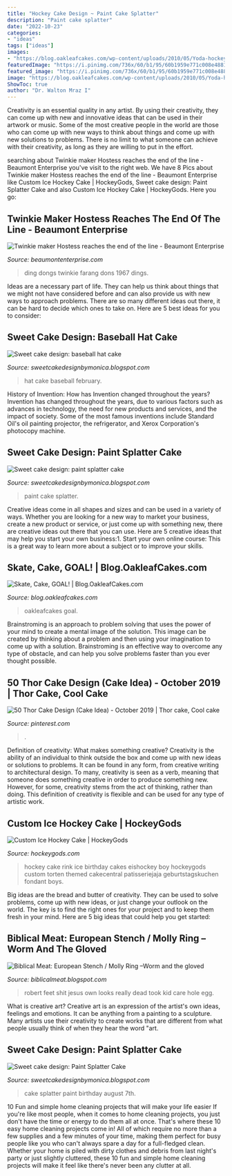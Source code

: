 ```yaml
---
title: "Hockey Cake Design ~ Paint Cake Splatter"
description: "Paint cake splatter"
date: "2022-10-23"
categories:
- "ideas"
tags: ["ideas"]
images:
- "https://blog.oakleafcakes.com/wp-content/uploads/2010/05/Yoda-hockey-med.jpg"
featuredImage: "https://i.pinimg.com/736x/60/b1/95/60b1959e771c008e488142c1e97c3d7a.jpg"
featured_image: "https://i.pinimg.com/736x/60/b1/95/60b1959e771c008e488142c1e97c3d7a.jpg"
image: "https://blog.oakleafcakes.com/wp-content/uploads/2010/05/Yoda-hockey-med.jpg"
ShowToc: true
author: "Dr. Walton Mraz I"
---
```



Creativity is an essential quality in any artist. By using their creativity, they can come up with new and innovative ideas that can be used in their artwork or music. Some of the most creative people in the world are those who can come up with new ways to think about things and come up with new solutions to problems. There is no limit to what someone can achieve with their creativity, as long as they are willing to put in the effort.

	

		
searching about Twinkie maker Hostess reaches the end of the line - Beaumont Enterprise you've visit to the right web. We have 8 Pics about Twinkie maker Hostess reaches the end of the line - Beaumont Enterprise like Custom Ice Hockey Cake | HockeyGods, Sweet cake design: Paint Splatter Cake and also Custom Ice Hockey Cake | HockeyGods. Here you go:
		
    
## Twinkie Maker Hostess Reaches The End Of The Line - Beaumont Enterprise

<img loading=lazy src="https://s.hdnux.com/photos/15/23/64/3489081/3/920x920.jpg" onerror="this.onerror=null;this.src='https://tse3.mm.bing.net/th?id=OIP.K-ChzBFP4lf-a5PoEGL-NAHaFX&amp;pid=15.1';" alt="Twinkie maker Hostess reaches the end of the line - Beaumont Enterprise">

_Source: beaumontenterprise.com_

>ding dongs twinkie farang dons 1967 dings. 

	

Ideas are a necessary part of life. They can help us think about things that we might not have considered before and can also provide us with new ways to approach problems. There are so many different ideas out there, it can be hard to decide which ones to take on. Here are 5 best ideas for you to consider: 

    
## Sweet Cake Design: Baseball Hat Cake

<img loading=lazy src="https://3.bp.blogspot.com/-_L0lXf-P1tE/TWC-Eylob4I/AAAAAAAAARg/rUSYqkfZick/s1600/IMG_3999.jpg" onerror="this.onerror=null;this.src='https://tse1.mm.bing.net/th?id=OIP.aH_0Gx376DJIvPsVc5RmDgHaE6&amp;pid=15.1';" alt="Sweet cake design: baseball hat cake">

_Source: sweetcakedesignbymonica.blogspot.com_

>hat cake baseball february. 

	

History of Invention: How has Invention changed throughout the years?
Invention has changed throughout the years, due to various factors such as advances in technology, the need for new products and services, and the impact of society. Some of the most famous inventions include Standard Oil's oil painting projector, the refrigerator, and Xerox Corporation's photocopy machine.

    
## Sweet Cake Design: Paint Splatter Cake

<img loading=lazy src="http://1.bp.blogspot.com/_hIySCpQpMKo/TUnLdgY_OsI/AAAAAAAAARY/MOfWdIY6dno/s1600/IMG_3703.jpg" onerror="this.onerror=null;this.src='https://tse3.mm.bing.net/th?id=OIP.4tQol_ImdTD6iBuOMH1OdAHaLG&amp;pid=15.1';" alt="Sweet cake design: paint splatter cake">

_Source: sweetcakedesignbymonica.blogspot.com_

>paint cake splatter. 

	

Creative ideas come in all shapes and sizes and can be used in a variety of ways. Whether you are looking for a new way to market your business, create a new product or service, or just come up with something new, there are creative ideas out there that you can use. Here are 5 creative ideas that may help you start your own business:1. Start your own online course: This is a great way to learn more about a subject or to improve your skills.

    
## Skate, Cake, GOAL! | Blog.OakleafCakes.com

<img loading=lazy src="https://blog.oakleafcakes.com/wp-content/uploads/2010/05/Yoda-hockey-med.jpg" onerror="this.onerror=null;this.src='https://tse2.mm.bing.net/th?id=OIP.6HbEBbHvJLSoBCjZ80C5zgHaJ4&amp;pid=15.1';" alt="Skate, Cake, GOAL! | Blog.OakleafCakes.com">

_Source: blog.oakleafcakes.com_

>oakleafcakes goal. 

	

Brainstroming is an approach to problem solving that uses the power of your mind to create a mental image of the solution. This image can be created by thinking about a problem and then using your imagination to come up with a solution. Brainstroming is an effective way to overcome any type of obstacle, and can help you solve problems faster than you ever thought possible.

    
## 50 Thor Cake Design (Cake Idea) - October 2019 | Thor Cake, Cool Cake

<img loading=lazy src="https://i.pinimg.com/736x/60/b1/95/60b1959e771c008e488142c1e97c3d7a.jpg" onerror="this.onerror=null;this.src='https://tse2.mm.bing.net/th?id=OIP.cRjKPgAknWUiRiSm9e2ngAHaJl&amp;pid=15.1';" alt="50 Thor Cake Design (Cake Idea) - October 2019 | Thor cake, Cool cake">

_Source: pinterest.com_

>. 

	

Definition of creativity: What makes something creative?
Creativity is the ability of an individual to think outside the box and come up with new ideas or solutions to problems. It can be found in any form, from creative writing to architectural design. To many, creativity is seen as a verb, meaning that someone does something creative in order to produce something new. However, for some, creativity stems from the act of thinking, rather than doing. This definition of creativity is flexible and can be used for any type of artistic work.

    
## Custom Ice Hockey Cake | HockeyGods

<img loading=lazy src="http://hockeygods.com/system/gallery_images/10268/original.jpeg?1363987950" onerror="this.onerror=null;this.src='https://tse3.mm.bing.net/th?id=OIP.e7uQIRT58vyH8wMJdqA6gAHaFj&amp;pid=15.1';" alt="Custom Ice Hockey Cake | HockeyGods">

_Source: hockeygods.com_

>hockey cake rink ice birthday cakes eishockey boy hockeygods custom torten themed cakecentral patisseriejaja geburtstagskuchen fondant boys. 

	

Big ideas are the bread and butter of creativity. They can be used to solve problems, come up with new ideas, or just change your outlook on the world. The key is to find the right ones for your project and to keep them fresh in your mind. Here are 5 big ideas that could help you get started: 

    
## Biblical Meat: European Stench / Molly Ring –Worm And The Gloved

<img loading=lazy src="https://3.bp.blogspot.com/-7vL_pL1pgww/VJQKixU9KII/AAAAAAAAC8o/AMAdpir1oOs/s1600/868.JPG" onerror="this.onerror=null;this.src='https://tse1.mm.bing.net/th?id=OIP.C179Wl29QMWEsklq_93r2wHaJ4&amp;pid=15.1';" alt="Biblical Meat: European Stench / Molly Ring –Worm and the gloved">

_Source: biblicalmeat.blogspot.com_

>robert feet shit jesus own looks really dead took kid care hole egg. 

	

What is creative art?
Creative art is an expression of the artist's own ideas, feelings and emotions. It can be anything from a painting to a sculpture. Many artists use their creativity to create works that are different from what people usually think of when they hear the word "art.

    
## Sweet Cake Design: Paint Splatter Cake

<img loading=lazy src="https://4.bp.blogspot.com/_hIySCpQpMKo/TG3NNGOkn-I/AAAAAAAAAHk/_6ZJzJVusbk/s1600/IMG_9041.jpg" onerror="this.onerror=null;this.src='https://tse2.mm.bing.net/th?id=OIP.DuJ8rCGUbLBgPSs1eOqG-wHaLI&amp;pid=15.1';" alt="Sweet cake design: Paint Splatter Cake">

_Source: sweetcakedesignbymonica.blogspot.com_

>cake splatter paint birthday august 7th. 

	

10 Fun and simple home cleaning projects that will make your life easier
If you're like most people, when it comes to home cleaning projects, you just don't have the time or energy to do them all at once. That's where these 10 easy home cleaning projects come in! All of which require no more than a few supplies and a few minutes of your time, making them perfect for busy people like you who can't always spare a day for a full-fledged clean. Whether your home is piled with dirty clothes and debris from last night's party or just slightly cluttered, these 10 fun and simple home cleaning projects will make it feel like there's never been any clutter at all.

